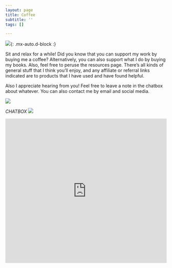 ```yaml
---
layout: page
title: Coffee
subtitle: ''
tags: []

---
```

![](https://64.media.tumblr.com/1de6d34be41f8d194b31b470e2dc3093/tumblr_inline_o83tfwAYXz1reem51_250.png){: .mx-auto.d-block :}

Sit and relax for a while! Did you know that you can support my work by buying me a coffee? Alternatively, you can also support what I do by buying my books. Also, feel free to peruse the resources page. There’s all kinds of general stuff that I think you’ll enjoy, and any affiliate or referral links indicated are to products that I have used and have found helpful.

Also I appreciate hearing from you! Feel free to leave a note in the chatbox about whatever. You can also contact me by email and social media.

![](https://64.media.tumblr.com/0796361c903bbe4e8000bb1b932096bf/7cf915f60095705b-fb/s250x400/d543a435469cd128d04a18183c8620edeb5c06fd.gif)

_CHATBOX ![](http://i795.photobucket.com/albums/yy232/PixKaruumi/Pixels/Pixels%2027/th_hello-1.gif)_

<iframe src="https://www3.cbox.ws/box/?boxid=3516103&boxtag=1nWV3Y" width="100%" height="450" allowtransparency="yes" allow="autoplay" frameborder="0" marginheight="0" marginwidth="0" scrolling="auto"></iframe>